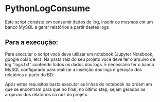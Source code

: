 # PythonLogConsume

Este script consiste em consumir dados de log, inserir os mesmos em um banco MySQL e gerar relatórios a partir destes logs

## Para a execução:

Para executar o script você deve utilizar um notebook (Jupyter Notebook, google colab, etc).
Na pasta raiz do seu projeto você deve ter o arquivo de log "logs.txt" contendo todos os dados dos logs.
É necessário ter o banco MySQL configurado para realizar a inserção dos logs e geração dos relatórios a partir do BD.

Após estes requisitos basta executar as linhas do notebook na ordem em que se encontram para que no final, no último step, sejam gerados os arquivos dos relatórios na raiz do projeto.
